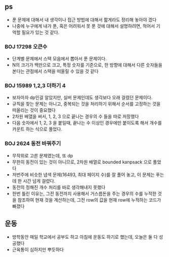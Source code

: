 ## ps
- 푼 문제에 대해서 내 생각이나 접근 방법에 대해서 짧게라도 정리해 놓아야 겠다
- 나중에 누구에게 내가 푼, 혹은 어려워서 못 푼 것에 대해서 설명하려면, 적어서 기억할 필요가 있는 것 같다. 
### BOJ 17298 오큰수
- 단계별 문제에서 스택 모음에서 뽑아서 푼 문제이다.
- N의 크기가 백만으로 크고, 특정 숫자를 기준으로, 한 방향에 대해서 다른 숫자들을 본다는 관점에서 스택을 떠올릴 수 있을 것 같다

### BOJ 15989 1,2,3 더하기 4
- 보자마자 dp인걸 알았지만, 실버 문제인데도 생각보다 오래 걸렸던 문제이다.
- 규칙을 찾는 문제는 아니고, 중복되는 것을 처리하기 위해서 순서를 고정하는 것을 떠올리는 것이 중요했다
- 2차원 배열을 써서, 1, 2, 3 으로 끝나는 경우의 수 들을 따로 저장했다
- 다음 숫자에서 1, 2, 3 을 붙일때, 끝나는 수 이상인 경우에만 붙이도록 해서 개수를 카운트 하는 식으로 풀었다.

### BOJ 2624 동전 바꿔주기
- 무작위로 고른 문제였는데, 또 dp
- 무한히 동전이 있는 것이 아니므로, 2차원 배열로 bounded kanpsack 으로 풀었다
- 저번주에 비슷한 냅색 문제(16493, 최대 페이지 수)를 잘 풀어 놓고, 이 문제는 푸는데 한 시간 넘게 걸렸다.
- 동전의 정해진 개수 처리를 바로 생각해내지 못했다
- 한번 틀린 이유는, 그전 동전까지 사용해서 거스름돈을 주는 경우의 수를 누적한 것을 참조하여 현재 것을 계산하는데, 그전 row의 값을 현재 row에 누적하는 코드가 빠졌다

## 운동
- 방학동안 매일 학교에서 공부도 하고 아침에 운동도 하기로 했는데, 오늘은 둘 다 성공했다
- 근육통이 심하지만 뿌듯하다
